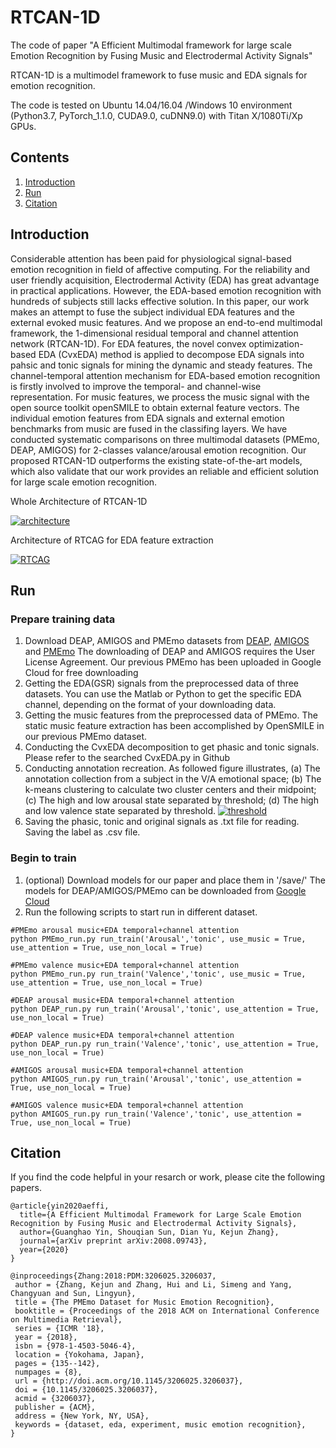 # RTCAN-1D

The code of paper "A Efficient Multimodal framework for large scale Emotion Recognition by Fusing Music and Electrodermal Activity Signals"

RTCAN-1D is a multimodel framework to fuse music and EDA signals for emotion recognition.

The code is tested on Ubuntu 14.04/16.04 /Windows 10 environment (Python3.7, PyTorch_1.1.0, CUDA9.0, cuDNN9.0) with Titan X/1080Ti/Xp GPUs. 

## Contents

1. [Introduction](https://github.com/guanghaoyin/RTCAN-1D#Introduction)
2. [Run](https://github.com/guanghaoyin/RTCAN-1D#Run)
3. [Citation](https://github.com/guanghaoyin/RTCAN-1D#Citation)

## Introduction

Considerable attention has been paid for physiological signal-based emotion recognition in field of affective computing. For the reliability and user friendly acquisition, Electrodermal Activity (EDA) has great advantage in practical applications. However, the EDA-based emotion recognition with hundreds of subjects still lacks effective solution. In this paper, our work makes an attempt to fuse the subject individual EDA features and the external evoked music features. And we propose an end-to-end multimodal framework, the 1-dimensional residual temporal and channel attention network (RTCAN-1D). For EDA features, the novel convex optimization-based EDA (CvxEDA) method is applied to decompose EDA signals into pahsic and tonic signals for mining the dynamic and steady features. The channel-temporal attention mechanism for EDA-based emotion recognition is firstly involved to improve the temporal- and channel-wise representation. For music features, we process the music signal with the open source toolkit openSMILE to obtain external feature vectors. The individual emotion features from EDA signals and external emotion benchmarks from music are fused in the classifing layers. We have conducted systematic comparisons on three multimodal datasets (PMEmo, DEAP, AMIGOS) for 2-classes valance/arousal emotion recognition. Our proposed RTCAN-1D outperforms the existing state-of-the-art models, which also validate that our work provides an reliable and efficient solution for large scale emotion recognition.


Whole Architecture of RTCAN-1D

[![architecture](https://github.com/guanghaoyin/RTCAN-1D/tree/master/figs/architecture.png)](https://github.com/guanghaoyin/RTCAN-1D/tree/master/figs/architecture.png)

Architecture of RTCAG for EDA feature extraction

[![RTCAG](https://github.com/guanghaoyin/RTCAN-1D/tree/master/figs/RTCAG.png)](https://github.com/guanghaoyin/RTCAN-1D/tree/master/figs/RTCAG.png)




## Run

### Prepare training data

1. Download DEAP, AMIGOS and PMEmo datasets from [DEAP](https://www.eecs.qmul.ac.uk/mmv/datasets/deap/download.html), [AMIGOS](https://www.eecs.qmul.ac.uk/mmv/datasets/amigos/download.html) and [PMEmo](https://drive.google.com/drive/folders/1NhN4KaLQPFg9nRNOwne-Lnkxi3nlJHR3)
   The downloading of DEAP and AMIGOS requires the User License Agreement. Our previous PMEmo has been uploaded in Google Cloud for free downloading
2. Getting the EDA(GSR) signals from the preprocessed data of three datasets. You can use the Matlab or Python to get the specific EDA channel, depending on the format of your downloading data.
3. Getting the music features from the preprocessed data of PMEmo. The static music feature extraction has been accomplished by OpenSMILE in our previous PMEmo dataset.
4. Conducting the CvxEDA decomposition to get phasic and tonic signals. Please refer to the searched CvxEDA.py in Github
5. Conducting annotation recreation. As followed figure illustrates, (a) The annotation collection from a subject in the V/A emotional space; (b) The k-means clustering to calculate two cluster centers and their midpoint; (c) The high and low arousal state separated by threshold; (d) The high and low valence state separated by threshold.
   [![threshold](https://github.com/guanghaoyin/RTCAN-1D/tree/master/figs/threshold.png)](https://github.com/guanghaoyin/RTCAN-1D/tree/master/figs/threshold.png)
6. Saving the phasic, tonic and original signals as .txt file for reading.  Saving the label as .csv file. 



### Begin to train



1. (optional) Download models for our paper and place them in '/save/'
   The models for DEAP/AMIGOS/PMEmo can be downloaded from [Google Cloud](https://drive.google.com/drive/folders/1JRiyfJUnNrMepKxUqD3BYfgCKLfTM32U?usp=sharing)
2. Run the following scripts to start run in different dataset.

```
#PMEmo arousal music+EDA temporal+channel attention 
python PMEmo_run.py run_train('Arousal','tonic', use_music = True, use_attention = True, use_non_local = True)

#PMEmo valence music+EDA temporal+channel attention 
python PMEmo_run.py run_train('Valence','tonic', use_music = True, use_attention = True, use_non_local = True)

#DEAP arousal music+EDA temporal+channel attention 
python DEAP_run.py run_train('Arousal','tonic', use_attention = True, use_non_local = True)

#DEAP valence music+EDA temporal+channel attention 
python DEAP_run.py run_train('Valence','tonic', use_attention = True, use_non_local = True)

#AMIGOS arousal music+EDA temporal+channel attention 
python AMIGOS_run.py run_train('Arousal','tonic', use_attention = True, use_non_local = True)

#AMIGOS valence music+EDA temporal+channel attention 
python AMIGOS_run.py run_train('Valence','tonic', use_attention = True, use_non_local = True)

```

## Citation

If you find the code helpful in your resarch or work, please cite the following papers.

```
@article{yin2020aeffi,
  title={A Efficient Multimodal Framework for Large Scale Emotion Recognition by Fusing Music and Electrodermal Activity Signals},
  author={Guanghao Yin, Shouqian Sun, Dian Yu, Kejun Zhang},
  journal={arXiv preprint arXiv:2008.09743},
  year={2020}
}

@inproceedings{Zhang:2018:PDM:3206025.3206037,
 author = {Zhang, Kejun and Zhang, Hui and Li, Simeng and Yang, Changyuan and Sun, Lingyun},
 title = {The PMEmo Dataset for Music Emotion Recognition},
 booktitle = {Proceedings of the 2018 ACM on International Conference on Multimedia Retrieval},
 series = {ICMR '18},
 year = {2018},
 isbn = {978-1-4503-5046-4},
 location = {Yokohama, Japan},
 pages = {135--142},
 numpages = {8},
 url = {http://doi.acm.org/10.1145/3206025.3206037},
 doi = {10.1145/3206025.3206037},
 acmid = {3206037},
 publisher = {ACM},
 address = {New York, NY, USA},
 keywords = {dataset, eda, experiment, music emotion recognition},
} 

```
